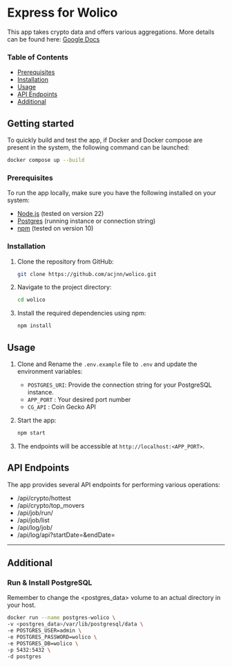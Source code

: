 # Express for Wolico

This app takes crypto data and offers various aggregations.
More details can be found here:
[Google Docs](https://docs.google.com/document/d/126ALlkyxZS-k8n-_PaSpLfUV6SMvGssOZjSD8b-RxF0/edit?usp=sharing)

### Table of Contents
- [Prerequisites](#prerequisites)
- [Installation](#installation)
- [Usage](#usage)
- [API Endpoints](#api-endpoints)
- [Additional](#additional)

## Getting started
To quickly build and test the app, if Docker and Docker compose are present in the system, the following command can be launched:
   ```bash
   docker compose up --build
   ```

### Prerequisites
To run the app locally, make sure you have the following installed on your system:
- [Node.js](https://nodejs.org) (tested on version 22)
- [Postgres](https://www.postgresql.org/) (running instance or connection string)
- [npm](https://www.npmjs.com/) (tested on version 10)

### Installation
1. Clone the repository from GitHub:
   ```bash
   git clone https://github.com/acjnn/wolico.git
   ```

2. Navigate to the project directory:
   ```bash
   cd wolico
   ```

3. Install the required dependencies using npm:
   ```bash
   npm install
   ```

## Usage
1. Clone and Rename the `.env.example` file to `.env` and update the environment variables:
    - `POSTGRES_URI`: Provide the connection string for your PostgreSQL instance.
    - `APP_PORT` : Your desired port number 
    - `CG_API` : Coin Gecko API

2. Start the app:
   ```bash
   npm start
   ```

3. The endpoints will be accessible at `http://localhost:<APP_PORT>`.

## API Endpoints
The app provides several API endpoints for performing various operations:
- /api/crypto/hottest
- /api/crypto/top_movers
- /api/job/run/<jobName>
- /api/job/list
- /api/log/job/<jobId>
- /api/log/api?startDate=<date>&endDate=<date>

___

## Additional

### Run & Install PostgreSQL
Remember to change the <postgres_data> volume to an actual directory in your host.
   ```bash
   docker run --name postgres-wolico \
   -v <postgres_data>/var/lib/postgresql/data \
   -e POSTGRES_USER=admin \
   -e POSTGRES_PASSWORD=wolico \
   -e POSTGRES_DB=wolico \
   -p 5432:5432 \
   -d postgres
   ```
